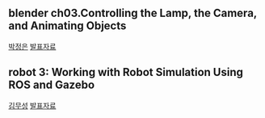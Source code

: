 

## blender ch03.Controlling the Lamp, the Camera, and Animating Objects
[박정은](https://www.facebook.com/neuroncities)
[발표자료](https://drive.google.com/file/d/0B79K7gKItIo0ajBJZC1GelVHb28/view)

## robot 3: Working with Robot Simulation Using ROS and Gazebo
[김무성](https://www.facebook.com/moodern)
[발표자료](http://nbviewer.ipython.org/github/arduberryspin/arduberryspin.github.io/blob/master/doc/part4/robot/ch03/3_Working_with_Robot_Simulation_Using_ROS_and_Gazebo.ipynb)